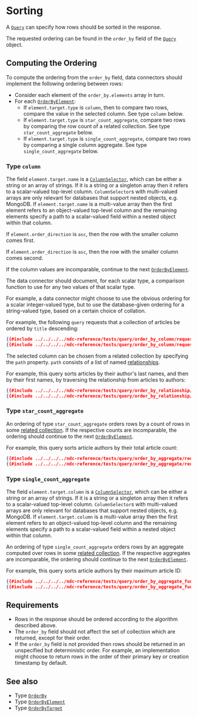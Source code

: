 # Sorting

A [`Query`](../../reference/types.md#query) can specify how rows should be sorted in the response.

The requested ordering can be found in the `order_by` field of the [`Query`](../../reference/types.md#query) object.

## Computing the Ordering

To compute the ordering from the `order_by` field, data connectors should implement the following ordering between rows:

- Consider each element of the `order_by.elements` array in turn.
- For each [`OrderByElement`](../../reference/types.md#orderbyelement):
  - If `element.target.type` is `column`, then to compare two rows, compare the value in the selected column. See type `column` below.
  - If `element.target.type` is `star_count_aggregate`, compare two rows by comparing the row count of a related collection. See type `star_count_aggregate` below.
  - If `element.target.type` is `single_count_aggregate`, compare two rows by comparing a single column aggregate. See type `single_count_aggregate` below.

### Type `column`

The field `element.target.name` is a [`ColumnSelector`](../../reference/types.md#orderbyelement), which can be either a string or an array of strings.  If it is a string or a singleton array then it refers to a scalar-valued top-level column. `ColumnSelector`s with multi-valued arrays are only relevant for databases that support nested objects, e.g. MongoDB. If `element.target.name` is a multi-value array then the first element refers to an object-valued top-level column and the remaining elements specify a path to a scalar-valued field within a nested object within that column.

If `element.order_direction` is `asc`, then the row with the smaller column comes first. 

If `element.order_direction` is `asc`, then the row with the smaller column comes second. 

If the column values are incomparable, continue to the next [`OrderByElement`](../../reference/types.md#orderbyelement).

The data connector should document, for each scalar type, a comparison function to use for any two values of that scalar type.

For example, a data connector might choose to use the obvious ordering for a scalar integer-valued type, but to use the database-given ordering for a string-valued type, based on a certain choice of collation.

For example, the following `query` requests that a collection of articles be ordered by `title` descending:

```json
{{#include ../../../../ndc-reference/tests/query/order_by_column/request.json:1 }}
{{#include ../../../../ndc-reference/tests/query/order_by_column/request.json:3: }}
```

The selected column can be chosen from a related collection by specifying the `path` property. `path` consists of a list of named [relationships](./relationships.md).

For example, this query sorts articles by their author's last names, and then by their first names, by traversing the relationship from articles to authors:

```json
{{#include ../../../../ndc-reference/tests/query/order_by_relationship/request.json:1 }}
{{#include ../../../../ndc-reference/tests/query/order_by_relationship/request.json:3: }}
```

### Type `star_count_aggregate`

An ordering of type `star_count_aggregate` orders rows by a count of rows in some [related collection](./relationships.md). If the respective counts are incomparable, the ordering should continue to the next [`OrderByElement`](../../reference/types.md#orderbyelement).

For example, this query sorts article authors by their total article count:

```json
{{#include ../../../../ndc-reference/tests/query/order_by_aggregate/request.json:1 }}
{{#include ../../../../ndc-reference/tests/query/order_by_aggregate/request.json:3: }}
```

### Type `single_count_aggregate`

The field `element.target.column` is a [`ColumnSelector`](../../reference/types.md#orderbyelement), which can be either a string or an array of strings.  If it is a string or a singleton array then it refers to a scalar-valued top-level column. `ColumnSelector`s with multi-valued arrays are only relevant for databases that support nested objects, e.g. MongoDB. If `element.target.column` is a multi-value array then the first element refers to an object-valued top-level column and the remaining elements specify a path to a scalar-valued field within a nested object within that column.

An ordering of type `single_count_aggregate` orders rows by an aggregate computed over rows in some [related collection](./relationships.md). If the respective aggregates are incomparable, the ordering should continue to the next [`OrderByElement`](../../reference/types.md#orderbyelement).

For example, this query sorts article authors by their maximum article ID:

```json
{{#include ../../../../ndc-reference/tests/query/order_by_aggregate_function/request.json:1 }}
{{#include ../../../../ndc-reference/tests/query/order_by_aggregate_function/request.json:3: }}
```

## Requirements

- Rows in the response should be ordered according to the algorithm described above.
- The `order_by` field should not affect the set of collection which are returned, except for their order.
- If the `order_by` field is not provided then rows should be returned in an unspecified but deterministic order. For example, an implementation might choose to return rows in the order of their primary key or creation timestamp by default.

## See also

- Type [`OrderBy`](../../reference/types.md#orderby)
- Type [`OrderByElement`](../../reference/types.md#orderbyelement)
- Type [`OrderByTarget`](../../reference/types.md#orderbytarget)